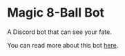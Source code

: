 # Magic 8-Ball Bot

A Discord bot that can see your fate.

You can read more about this bot [here](https://sydney-sisco.medium.com/build-and-host-your-first-discord-bot-using-node-js-and-aws-20607585b6e3).
